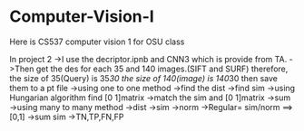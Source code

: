 # Computer-Vision-I

Here is CS537 computer vision 1 for OSU class

In project 2
	->I use the decriptor.ipnb and CNN3 which is provide from TA. 
	->Then get the des for each 35 and 140 images.(SIFT and SURF)
	  therefore, the size of 35(Query) is 35*30 the size of 140(image) is 140*30 
	  then save them to a pt file
		->using one to one method 
  ->find the dist
  ->find sim
  ->using Hungarian algorithm find [0 1]matrix
  ->match the sim and [0 1]matrix
  ->sum
->using many to many method 
  ->dist
  ->sim
  ->norm
  ->Regular= sim/norm ==>[0,1]
  ->sum sim
->TN,TP,FN,FP

